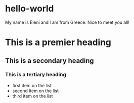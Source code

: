 hello-world
===========

My name is Eleni and I am from Greece. Nice to meet you all!

# This is a premier heading
## This is a secondary heading
### This is a tertiary heading

* first item on the list
* second item on the list
* third item on the list
